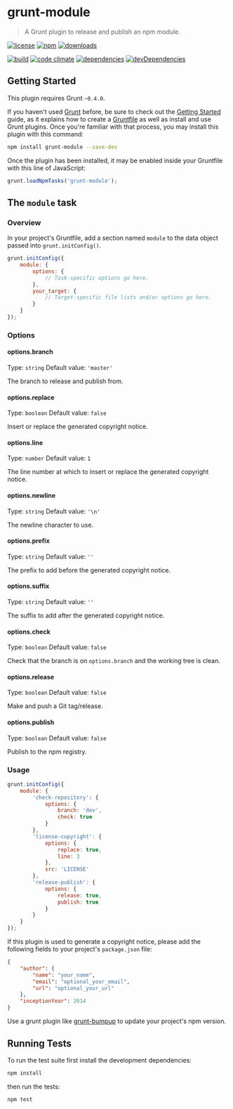 # grunt-module

> A Grunt plugin to release and publish an npm module.

[![license](http://img.shields.io/badge/license-MIT-blue.svg?style=flat)](https://raw.githubusercontent.com/clebert/grunt-module/master/LICENSE)
[![npm](http://img.shields.io/npm/v/grunt-module.svg?style=flat)](https://www.npmjs.org/package/grunt-module)
[![downloads](http://img.shields.io/npm/dm/grunt-module.svg?style=flat)](https://www.npmjs.org/package/grunt-module)

[![build](http://img.shields.io/travis/clebert/grunt-module/master.svg?style=flat)](https://travis-ci.org/clebert/grunt-module)
[![code climate](http://img.shields.io/codeclimate/github/clebert/grunt-module.svg?style=flat)](https://codeclimate.com/github/clebert/grunt-module)
[![dependencies](http://img.shields.io/david/clebert/grunt-module.svg?style=flat)](https://david-dm.org/clebert/grunt-module#info=dependencies&view=table)
[![devDependencies](http://img.shields.io/david/dev/clebert/grunt-module.svg?style=flat)](https://david-dm.org/clebert/grunt-module#info=devDependencies&view=table)

## Getting Started

This plugin requires Grunt `~0.4.0`.

If you haven't used [Grunt](http://gruntjs.com/) before, be sure to check out the [Getting Started](http://gruntjs.com/getting-started) guide, as it explains how to create a [Gruntfile](http://gruntjs.com/sample-gruntfile) as well as install and use Grunt plugins. Once you're familiar with that process, you may install this plugin with this command:

```sh
npm install grunt-module --save-dev
```

Once the plugin has been installed, it may be enabled inside your Gruntfile with this line of JavaScript:

```javascript
grunt.loadNpmTasks('grunt-module');
```

## The `module` task

### Overview

In your project's Gruntfile, add a section named `module` to the data object passed into `grunt.initConfig()`.

```javascript
grunt.initConfig({
    module: {
        options: {
            // Task-specific options go here.
        },
        your_target: {
            // Target-specific file lists and/or options go here.
        }
    }
});
```

### Options

#### options.branch

Type: `string`
Default value: `'master'`

The branch to release and publish from.

#### options.replace

Type: `boolean`
Default value: `false`

Insert or replace the generated copyright notice.

#### options.line

Type: `number`
Default value: `1`

The line number at which to insert or replace the generated copyright notice.

#### options.newline

Type: `string`
Default value: `'\n'`

The newline character to use.

#### options.prefix

Type: `string`
Default value: `''`

The prefix to add before the generated copyright notice.

#### options.suffix

Type: `string`
Default value: `''`

The suffix to add after the generated copyright notice.

#### options.check

Type: `boolean`
Default value: `false`

Check that the branch is on `options.branch` and the working tree is clean.

#### options.release

Type: `boolean`
Default value: `false`

Make and push a Git tag/release.

#### options.publish

Type: `boolean`
Default value: `false`

Publish to the npm registry.

### Usage

```javascript
grunt.initConfig({
    module: {
        'check-repository': {
            options: {
                branch: 'dev',
                check: true
            }
        },
        'license-copyright': {
            options: {
                replace: true,
                line: 3
            },
            src: 'LICENSE'
        },
        'release-publish': {
            options: {
                release: true,
                publish: true
            }
        }
    }
});
```

If this plugin is used to generate a copyright notice, please add the following fields to your project's `package.json` file:

```json
{
    "author": {
        "name": "your_name",
        "email": "optional_your_email",
        "url": "optional_your_url"
    },
    "inceptionYear": 2014
}
```

Use a grunt plugin like [grunt-bumpup](https://github.com/Darsain/grunt-bumpup) to update your project's npm version.

## Running Tests

To run the test suite first install the development dependencies:

```sh
npm install
```

then run the tests:

```sh
npm test
```
